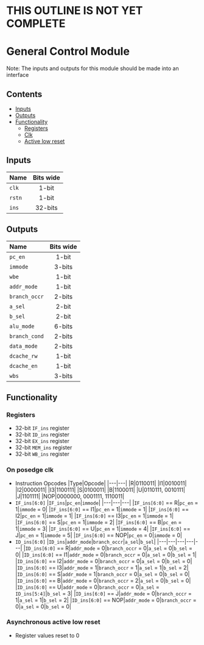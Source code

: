# THIS OUTLINE IS NOT YET COMPLETE #

# General Control Module #
Note: The inputs and outputs for this module should be made into an interface

## Contents
* [Inputs](#inputs)
* [Outputs](#outputs)
* [Functionality](#functionality)
  * [Registers](#registers)
  * [Clk](#on-posedge-clk)
  * [Active low reset](#asynchronous-active-low-reset)

## Inputs
|Name|Bits wide|
|:---|:---:|
|```clk```|1-bit|
|```rstn```|1-bit|
|```ins```|32-bits|

## Outputs
|Name|Bits wide|
|:---|:---:|
|```pc_en```|1-bit|
|```immode```|3-bits|
|```wbe```|1-bit|
|```addr_mode```|1-bit|
|```branch_occr```|2-bits|
|```a_sel```|2-bit|
|```b_sel```|2-bit|
|```alu_mode```|6-bits|
|```branch_cond```|2-bits|
|```data_mode```|2-bits|
|```dcache_rw```|1-bit|
|```dcache_en```|1-bit|
|```wbs```|3-bits|

## Functionality
### Registers
  - 32-bit ```IF_ins``` register
  - 32-bit ```ID_ins``` register
  - 32-bit ```EX_ins``` register
  - 32-bit ```MEM_ins``` register
  - 32-bit ```WB_ins``` register
### On posedge clk
- Instruction Opcodes
    |Type|Opcode|
    |---|---|
    |R|0110011|
    |I1|0010011|
    |I2|0000011|
    |I3|1100111|
    |S|0100011|
    |B|1100011|
    |U|0110111, 0010111|
    |J|1101111|
    |NOP|0000000, 0001111, 1110011|
- ```IF_ins[6:0]```
    |```IF_ins```|```pc_en```|```immode```|
    |---|---|---|
    |```IF_ins[6:0]``` == R|```pc_en``` = 1|```immode``` = 0|
    |```IF_ins[6:0]``` == I1|```pc_en``` = 1|```immode``` = 1|
    |```IF_ins[6:0]``` == I2|```pc_en``` = 1|```immode``` = 1|
    |```IF_ins[6:0]``` == I3|```pc_en``` = 1|```immode``` = 1|
    |```IF_ins[6:0]``` == S|```pc_en``` = 1|```immode``` = 2|
    |```IF_ins[6:0]``` == B|```pc_en``` = 1|```immode``` = 3|
    |```IF_ins[6:0]``` == U|```pc_en``` = 1|```immode``` = 4|
    |```IF_ins[6:0]``` == J|```pc_en``` = 1|```immode``` = 5|
    |```IF_ins[6:0]``` == NOP|```pc_en``` = 0|```immode``` = 0|
- ```ID_ins[6:0]```
    |```ID_ins```|```addr_mode```|```branch_occr```|```a_sel```|```b_sel```|
    |---|---|---|---|---|
    |```ID_ins[6:0]``` == R|```addr_mode``` = 0|```branch_occr``` = 0|```a_sel``` = 0|```b_sel``` = 0|
    |```ID_ins[6:0]``` == I1|```addr_mode``` = 0|```branch_occr``` = 0|```a_sel``` = 0|```b_sel``` = 1|
    |```ID_ins[6:0]``` == I2|```addr_mode``` = 0|```branch_occr``` = 0|```a_sel``` = 0|```b_sel``` = 0|
    |```ID_ins[6:0]``` == I3|```addr_mode``` = 1|```branch_occr``` = 1|```a_sel``` = 1|```b_sel``` = 2|
    |```ID_ins[6:0]``` == S|```addr_mode``` = 1|```branch_occr``` = 0|```a_sel``` = 0|```b_sel``` = 0|
    |```ID_ins[6:0]``` == B|```addr_mode``` = 0|```branch_occr``` = 2|```a_sel``` = 0|```b_sel``` = 0|
    |```ID_ins[6:0]``` == U|```addr_mode``` = 0|```branch_occr``` = 0|```a_sel``` = ```ID_ins[5:4]```|```b_sel``` = 3|
    |```ID_ins[6:0]``` == J|```addr_mode``` = 0|```branch_occr``` = 1|```a_sel``` = 1|```b_sel``` = 2|
    |```ID_ins[6:0]``` == NOP|```addr_mode``` = 0|```branch_occr``` = 0|```a_sel``` = 0|```b_sel``` = 0|




### Asynchronous active low reset
  - Register values reset to 0
